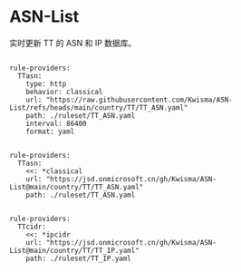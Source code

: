 
# ASN-List

实时更新 TT 的 ASN 和 IP 数据库。

<pre><code class="language-javascript">
rule-providers:
  TTasn:
    type: http
    behavior: classical
    url: "https://raw.githubusercontent.com/Kwisma/ASN-List/refs/heads/main/country/TT/TT_ASN.yaml"
    path: ./ruleset/TT_ASN.yaml
    interval: 86400
    format: yaml
</code></pre>

<pre><code class="language-javascript">
rule-providers:
  TTasn:
    <<: *classical
    url: "https://jsd.onmicrosoft.cn/gh/Kwisma/ASN-List@main/country/TT/TT_ASN.yaml"
    path: ./ruleset/TT_ASN.yaml
</code></pre>

<pre><code class="language-javascript">
rule-providers:
  TTcidr:
    <<: *ipcidr
    url: "https://jsd.onmicrosoft.cn/gh/Kwisma/ASN-List@main/country/TT/TT_IP.yaml"
    path: ./ruleset/TT_IP.yaml
</code></pre>